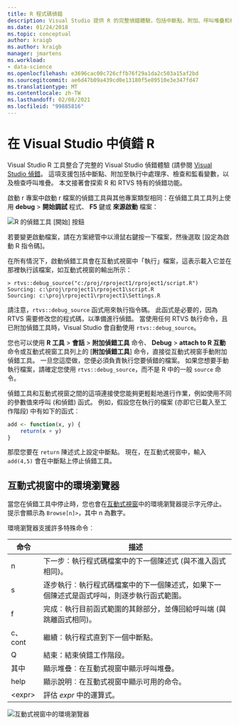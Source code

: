 ```yaml
---
title: R 程式碼偵錯
description: Visual Studio 提供 R 的完整偵錯體驗，包括中斷點、附加、呼叫堆疊和檢查變數。
ms.date: 01/24/2018
ms.topic: conceptual
author: kraigb
ms.author: kraigb
manager: jmartens
ms.workload:
- data-science
ms.openlocfilehash: e3696cac00c726cffb76f29a1da2c503a15af2bd
ms.sourcegitcommit: ae6d47b09a439cd0e13180f5e89510e3e347fd47
ms.translationtype: MT
ms.contentlocale: zh-TW
ms.lasthandoff: 02/08/2021
ms.locfileid: "99885816"
---
```

# <a name="debug-r-in-visual-studio"></a>在 Visual Studio 中偵錯 R

Visual Studio R 工具整合了完整的 Visual Studio 偵錯體驗 (請參閱 [Visual Studio 偵錯](../debugger/debugger-feature-tour.md)。 這項支援包括中斷點、附加至執行中處理序、檢查和監看變數，以及檢查呼叫堆疊。 本文接著會探索 R 和 RTVS 特有的偵錯功能。

啟動 r 專案中啟動 r 檔案的偵錯工具與其他專案類型相同：在偵錯工具工具列上使用 **debug**  >  **開始調試** 程式、 **F5** 鍵或 **來源啟動** 檔案：

![R 的偵錯工具 [開始] 按鈕](media/debugger-start-button.png)

若要變更啟動檔案，請在方案總管中以滑鼠右鍵按一下檔案，然後選取 [設定為啟動 R 指令碼]。

在所有情況下，啟動偵錯工具會在互動式視窗中「執行」檔案，這表示載入它並在那裡執行該檔案，如互動式視窗的輸出所示：

```output
> rtvs::debug_source("c:/proj/rproject1/rproject1/script.R")
Sourcing: c:\proj\rproject1\rproject1\script.R
Sourcing: c:\proj\rproject1\rproject1\Settings.R
```

請注意，`rtvs::debug_source` 函式用來執行指令碼。 此函式是必要的，因為 RTVS 需要修改您的程式碼，以準備進行偵錯。 當使用任何 RTVS 執行命令，且已附加偵錯工具時，Visual Studio 會自動使用 `rtvs::debug_source`。

您也可以使用 **R 工具**  >  **會話**  >  **附加偵錯工具** 命令、 **Debug**  >  **attach to R 互動** 命令或互動式視窗工具列上的 [**附加偵錯工具**] 命令，直接從互動式視窗手動附加偵錯工具。 一旦您這麼做，您便必須負責執行您要偵錯的檔案。 如果您想要手動執行檔案，請確定您使用 `rtvs::debug_source`，而不是 R 中的一般 `source` 命令。

偵錯工具和互動式視窗之間的這項連接使您能夠更輕鬆地進行作業，例如使用不同的參數值來呼叫 (和偵錯) 函式。 例如，假設您在執行的檔案 (亦即它已載入至工作階段) 中有如下的函式︰

```R
add <- function(x, y) {
    return(x + y)
}
```

那麼您要在 `return` 陳述式上設定中斷點。 現在，在互動式視窗中，輸入 `add(4,5)` 會在中斷點上停止偵錯工具。

## <a name="environment-browser-in-the-interactive-window"></a>互動式視窗中的環境瀏覽器

當您在偵錯工具中停止時，您也會在[互動式視窗](interactive-repl-for-r-in-visual-studio.md)中的環境瀏覽器提示字元停止。 提示會顯示為 `Browse[n]>`，其中 n 為數字。

環境瀏覽器支援許多特殊命令︰

| 命令 | 描述 |
| --- | --- |
| n | 下一步︰執行程式碼檔案中的下一個陳述式 (與不進入函式相同)。 |
| s | 逐步執行︰執行程式碼檔案中的下一個陳述式，如果下一個陳述式是函式呼叫，則逐步執行函式範圍。 |
| f | 完成︰執行目前函式範圍的其餘部分，並傳回給呼叫端 (與跳離函式相同)。 |
| c、cont | 繼續︰執行程式直到下一個中斷點。 |
| Q | 結束：結束偵錯工作階段。 |
| 其中 | 顯示堆疊︰在互動式視窗中顯示呼叫堆疊。 |
| help | 顯示說明︰在互動式視窗中顯示可用的命令。 |
| &lt;expr&gt; | 評估 *expr* 中的運算式。 |

![互動式視窗中的環境瀏覽器](media/debugger-environment-browser.png)
